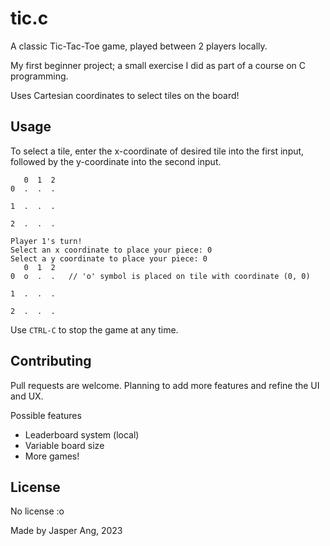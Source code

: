 # tic.c

A classic Tic-Tac-Toe game, played between 2 players locally.


My first beginner project; a small exercise I did as part of a course on C programming.

Uses Cartesian coordinates to select tiles on the board!


## Usage


To select a tile, enter the x-coordinate of desired tile into the first input, followed by the y-coordinate into the second input.

```
   0  1  2
0  .  .  .

1  .  .  .

2  .  .  .

Player 1's turn!
Select an x coordinate to place your piece: 0
Select a y coordinate to place your piece: 0
   0  1  2
0  o  .  .   // 'o' symbol is placed on tile with coordinate (0, 0)

1  .  .  .

2  .  .  .
```


Use ```CTRL-C``` to stop the game at any time.


## Contributing

Pull requests are welcome. Planning to add more features and refine the UI and UX.

Possible features
- Leaderboard system (local)
- Variable board size
- More games!


## License

No license :o

Made by Jasper Ang, 2023
